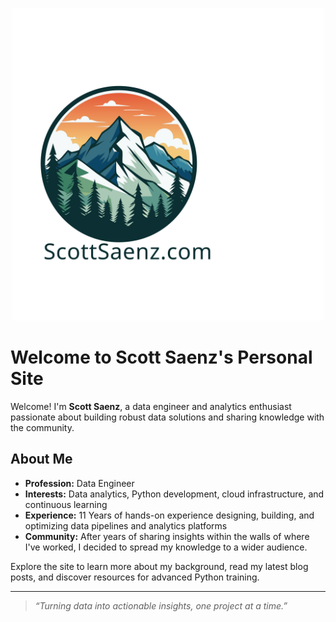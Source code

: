 <p align="center">
  <img src="src/imgs/logo.svg" alt="Scott Saenz Logo" width="500"/>
</p>

# Welcome to Scott Saenz's Personal Site

Welcome! I'm **Scott Saenz**, a data engineer and analytics enthusiast passionate about building robust data solutions and sharing knowledge with the community.

## About Me

- **Profession:** Data Engineer
- **Interests:** Data analytics, Python development, cloud infrastructure, and continuous learning
- **Experience:** 11 Years of hands-on experience designing, building, and optimizing data pipelines and analytics platforms
- **Community:** After years of sharing insights within the walls of where I've worked, I decided to spread my knowledge to a wider audience. 

Explore the site to learn more about my background, read my latest blog posts, and discover resources for advanced Python training.

---

> _“Turning data into actionable insights, one project at a time.”_
